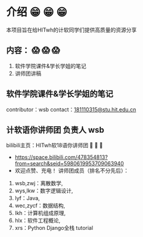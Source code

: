 # 介绍 :grin: :grin: :grin: 


本项目旨在给HITwh的计软同学们提供高质量的资源分享
## 内容： :scream: :scream: :scream: 
1. 软件学院课件&学长学姐的笔记
2. 讲师团讲稿

## 软件学院课件&学长学姐的笔记
contributor：wsb 
contact：181110315@stu.hit.edu.cn 

## 计软语你讲师团  负责人 wsb
bilibili主页：HITwh软18语你讲师团 :eyes: :eyes: :eyes:
- https://space.bilibili.com/478354813?from=search&seid=5980619953709063940
- 欢迎点赞、充电！
讲师团成员（排名不分先后）：
1. wsb,zwj：离散数学,
2. wys,lkw：数字逻辑设计,
3. lyf：Java,
4. wec,zycf：数据结构,
5. lkh：计算机组成原理,
6. hlx：软件工程概论,
7. xrs：Python Django全栈 tutorial

